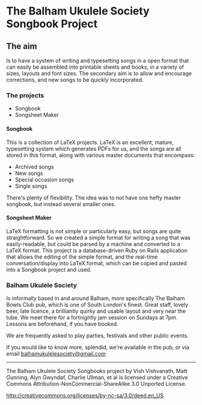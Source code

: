 # The Balham Ukulele Society Songbook Project

## The aim

Is to have a system of writing and typesetting songs in a open format that can easily be assembled into printable sheets and books, in a variety of sizes, layouts and font sizes. The secondary aim is to allow and encourage corrections, and new songs to be quickly incorporated.

### The projects

* Songbook
* Songsheet Maker

#### Songbook

This is a collection of LaTeX projects. LaTeX is an excellent, mature, typesetting system which generates PDFs for us, and the songs are all stored in this format, along with various master documents that encompass:

* Archived songs
* New songs
* Special occasion songs
* Single songs

There's plenty of flexibility. The idea was to not have one hefty master songbook, but instead several smaller ones.

#### Songsheet Maker

LaTeX formatting is not simple or particularly easy, but songs are quite straightforward. So we created a simple format for writing a song that was easily-readable, but could be parsed by a machine and converted to a LaTeX format. This project is a database-driven Ruby on Rails application that allows the editing of the simple format, and the real-time conversation/display into LaTeX format, which can be copied and pasted into a Songbook project and used.

### Balham Ukulele Society

Is informally based in and around Balham, more specifically The Balham Bowls Club pub, which is one of South London's finest. Great staff, lovely beer, late licence, a brilliantly quirky and usable layout and very near the tube. We meet there for a fortnightly jam session on Sundays at 7pm. Lessons are beforehand, if you have booked.

We are frequently asked to play parties, festivals and other public events.

If you would like to know more, splendid, we're available in the pub, or via email <balhamukulelesociety@gmail.com>

----------------------------------------

The Balham Ukulele Society Songbooks project by Vish Vishvanath, Matt Gunning, Alyn Gwyndaf, Charlie Ullman, et al is licensed under a Creative Commons Attribution-NonCommercial-ShareAlike 3.0 Unported License.

http://creativecommons.org/licenses/by-nc-sa/3.0/deed.en_US

